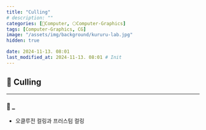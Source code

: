 ```yaml
---
title: "Culling"
# description: ""
categories: [💫Computer, 🌕Computer-Graphics]
tags: [Computer-Graphics, CG]
image: "/assets/img/background/kururu-lab.jpg"
hidden: true

date: 2024-11-13. 08:01
last_modified_at: 2024-11-13. 08:01 # Init
---
```


## 💫 Culling

---

### 🫧 _

- 오클루전 컬링과 프러스텀 컬링
